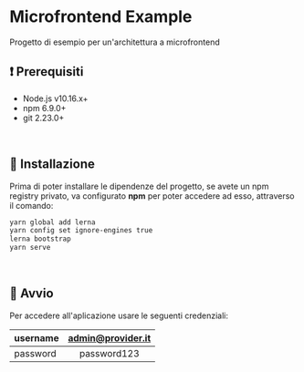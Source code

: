 # Microfrontend Example

Progetto di esempio per un'architettura a microfrontend

## ❗ Prerequisiti

- Node.js v10.16.x+
- npm 6.9.0+
- git 2.23.0+

<br/>

## 🔌 Installazione

Prima di poter installare le dipendenze del progetto, se avete un npm registry privato, va configurato **npm** per poter accedere ad esso, attraverso il comando:

```bash
yarn global add lerna
yarn config set ignore-engines true
lerna bootstrap
yarn serve
```

<br/>

## 🏁 Avvio

Per accedere all'aplicazione usare le seguenti credenziali:

| username | admin@provider.it |
| -------- | :------------: |
| password |  password123   |
